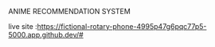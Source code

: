 ANIME RECOMMENDATION SYSTEM 

live site :https://fictional-rotary-phone-4995p47g6pqc77p5-5000.app.github.dev/#
